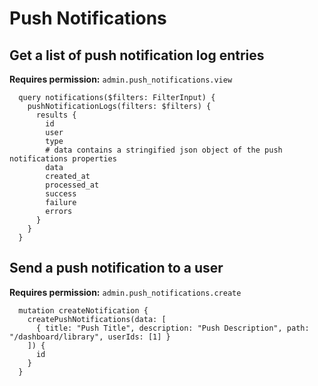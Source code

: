 # Push Notifications

## Get a list of push notification log entries

**Requires permission:** `admin.push_notifications.view`

```gql
  query notifications($filters: FilterInput) {
    pushNotificationLogs(filters: $filters) {
      results {
        id
        user
        type
        # data contains a stringified json object of the push notifications properties
        data
        created_at
        processed_at
        success
        failure
        errors
      }
    }
  }
```

## Send a push notification to a user

**Requires permission:** `admin.push_notifications.create`

```gql
  mutation createNotification {
    createPushNotifications(data: [
      { title: "Push Title", description: "Push Description", path: "/dashboard/library", userIds: [1] }
    ]) {
      id
    }
  }
```